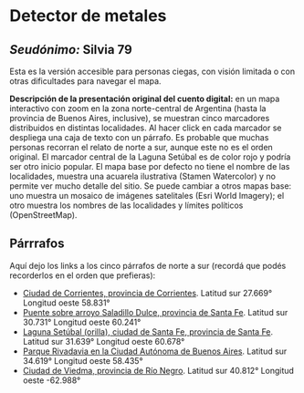 # Detector de metales

## _Seudónimo:_ Silvia 79

Esta es la versión accesible para personas ciegas, con visión limitada o con otras dificultades para navegar el mapa.

**Descripción de la presentación original del cuento digital:** en un mapa interactivo con zoom en la zona norte-central de Argentina (hasta la provincia de Buenos Aires, inclusive), se muestran  cinco marcadores distribuidos en distintas localidades. Al hacer click en cada marcador se despliega una caja de texto con un párrafo. Es probable que muchas personas recorran el relato de norte a sur, aunque este no es el orden original. El marcador central de la Laguna Setúbal es de color rojo y podría ser otro inicio popular. El mapa base por defecto no tiene el nombre de las localidades, muestra una acuarela ilustrativa (Stamen Watercolor) y no permite ver mucho detalle del sitio. Se puede cambiar a otros mapas base: uno muestra un mosaico de imágenes satelitales (Esri World Imagery); el otro muestra los nombres de las localidades y límites políticos (OpenStreetMap).

## Párrrafos
Aquí dejo los links a los cinco párrafos de norte a sur (recordá que podés recorderlos en el orden que prefieras):

+ [Ciudad de Corrientes, provincia de Corrientes](link). Latitud sur 27.669° Longitud oeste 58.831°
+ [Puente sobre arroyo Saladillo Dulce, provincia de Santa Fe](link). Latitud sur 30.731° Longitud oeste 60.241°
+ [Laguna Setúbal (orilla), ciudad de Santa Fe, provincia de Santa Fe](link). Latitud sur 31.639° Longitud oeste 60.678°
+ [Parque Rivadavia en la Ciudad Autónoma de Buenos Aires](link). Latitud sur 34.619° Longitud oeste 58.435°
+ [Ciudad de Viedma, provincia de Río Negro](link). Latitud sur 40.812° Longitud oeste -62.988°

